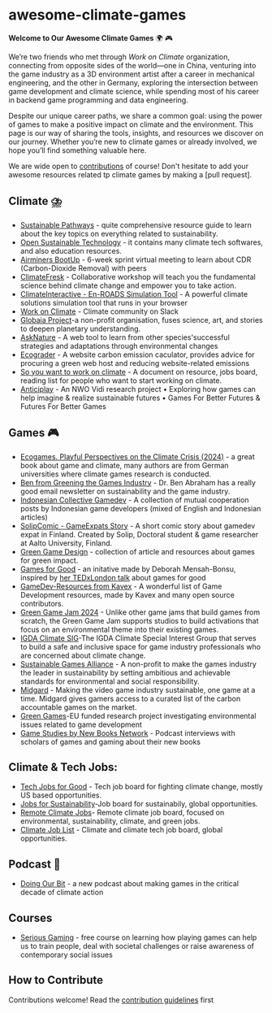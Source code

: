 # awesome-climate-games
**Welcome to Our Awesome Climate Games** :earth_africa: :video_game:

We’re two friends who met through *Work on Climate* organization, connecting from opposite sides of the world—one in China, venturing into the game industry as a 3D environment artist after a career in mechanical engineering, and the other in Germany, exploring the intersection between game development and climate science, while spending most of his career in backend game programming and data engineering.

Despite our unique career paths, we share a common goal: using the power of games to make a positive impact on climate and the environment. This page is our way of sharing the tools, insights, and resources we discover on our journey. Whether you’re new to climate games or already involved, we hope you’ll find something valuable here. 

We are wide open to [contributions](https://github.com/enliktjioe/awesome-climate-games/blob/master/contribution.md) of course! Don't hesitate to add your awesome resources related tp climate games by making a [pull request].

## Climate :cloud_with_lightning_and_rain:

- [Sustainable Pathways](https://sustainablecareerpathways.com/recommended-resources/) - quite comprehensive resource guide to learn about the key topics on everything related to sustainability.
- [Open Sustainable Technology](https://opensustain.tech/) - it contains many climate tech softwares, and also education resources.
- [Airminers BootUp](https://bootup.airminers.com/) - 6-week sprint virtual meeting to learn about CDR (Carbon-Dioxide Removal) with peers
- [ClimateFresk](https://climatefresk.org/world/) - Collaborative workshop will teach you the fundamental science behind climate change and empower you to take action.
- [ClimateInteractive - En-ROADS Simulation Tool](https://www.climateinteractive.org/en-roads/) - A powerful climate solutions simulation tool that runs in your browser
- [Work on Climate](https://workonclimate.org/) - Climate community on Slack
- [Globaia Project](https://globaia.org/projects)-a non-profit organisation, fuses science, art, and stories to deepen planetary understanding.
- [AskNature](https://asknature.org/) - A web tool to learn from other species'successful strategies and adaptations through environmental changes
- [Ecograder](https://ecograder.com/) - A website carbon emission caculator, provides advice for procuring a green web host and reducing website-related emissions
- [So you want to work on climate](https://www.canva.com/design/DAGSkgOlRtU/yR7RmrSPm0iLizmPofV9qg/view?utm_content=DAGSkgOlRtU&utm_campaign=designshare&utm_medium=link2&utm_source=uniquelinks&utlId=GSVdasAT1w#1) - A document on resource, jobs board, reading list for people who want to start working on climate. 
- [Anticiplay](https://anticiplay.medium.com/) - An NWO Vidi research project • Exploring how games can help imagine & realize sustainable futures • Games For Better Futures & Futures For Better Games


## Games :video_game:

- [Ecogames. Playful Perspectives on the Climate Crisis (2024)](https://greenmedia.sites.uu.nl/ecogames-playful-perspectives-on-the-climate-crisis/) - a great book about game and climate, many authors are from German universities where climate games research is conducted.
- [Ben from Greening the Games Industry](https://gtg.benabraham.net/) - Dr. Ben Abraham has a really good email newsletter on sustainability and the game industry.
- [Indonesian Collective Gamedev](https://medium.com/kolektif-gamedev) - A collection of mutual cooperation posts by Indonesian game developers (mixed of English and Indonesian articles)
- [SolipComic - GameExpats Story](https://www.instagram.com/solip.comic/) - A short comic story about gamedev expat in Finland. Created by Solip, Doctoral student & game researcher at Aalto University, Finland. 
- [Green Game Design](https://www.greengamedesign.com/ ) - collection of article and resources about games for green impact.
- [Games for Good](https://www.games-for-good.com/) - an initative made by Deborah Mensah-Bonsu, inspired by [her TEDxLondon talk](https://www.youtube.com/watch?v=6hceniC3FZw) about games for good
- [GameDev-Resources from Kavex](https://github.com/Kavex/GameDev-Resources) - A wonderful list of Game Development resources, made by Kavex and many open source contributors.
- [Green Game Jam 2024](https://www.playing4theplanet.org/project/green-game-jam-2024) - Unlike other game jams that build games from scratch, the Green Game Jam supports studios to build activations that focus on an environmental theme into their existing games.
- [IGDA Climate SIG](https://igda.org/sigs/climate/)-The IGDA Climate Special Interest Group that serves to build a safe and inclusive space for game industry professionals who are concerned about climate change.
- [Sustainable Games Alliance](https://sustainablegamesalliance.org/) - A non-profit to make the games industry the leader in sustainability by setting ambitious and achievable standards for environmental and social responsibility.
- [Midgard](https://www.midgard.earth/) - Making the video game industry sustainable, one game at a time. Midgard gives gamers access to a curated list of the carbon accountable games on the market.
- [Green Games](https://greeningames.eu/)-EU funded research project investigating environmental issues related to game development
- [Game Studies by New Books Network](https://newbooksnetwork.com/category/arts-letters/game-studies) - Podcast interviews with scholars of games and gaming about their new books

## Climate & Tech Jobs:
- [Tech Jobs for Good](https://techjobsforgood.com/) - Tech job board for fighting climate change, mostly US based opportunities.
- [Jobs for Sustainability](https://jobsforsustainability.com/)-Job board for sustainabily, global opportunities.
- [Remote Climate Jobs](https://www.remoteclimatejobs.com/)- Remote climate job board,  focused on environmental, sustainability, climate, and green jobs.
- [Climate Job List](https://www.climatejobslist.com/) - Climate and climate tech job board, global opportunities. 

## Podcast :microphone:

- [Doing Our Bit](https://podcasters.spotify.com/pod/show/doing-our-bit/) - a new podcast about making games in the critical decade of climate action

## Courses
- [Serious Gaming](https://www.coursera.org/learn/serious-gaming?) - free course on learning how playing games can help us to train people, deal with societal challenges or raise awareness of contemporary social issues



## How to Contribute

Contributions welcome! Read the [contribution guidelines](https://github.com/enliktjioe/awesome-climate-games/blob/master/contribution.md) first
